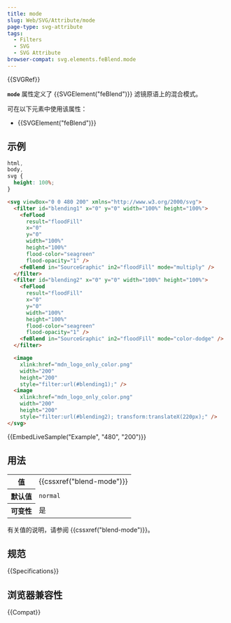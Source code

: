 ```yaml
---
title: mode
slug: Web/SVG/Attribute/mode
page-type: svg-attribute
tags:
  - Filters
  - SVG
  - SVG Attribute
browser-compat: svg.elements.feBlend.mode
---
```


{{SVGRef}}

**`mode`** 属性定义了 {{SVGElement("feBlend")}} 滤镜原语上的混合模式。

可在以下元素中使用该属性：

- {{SVGElement("feBlend")}}

## 示例

```css hidden
html,
body,
svg {
  height: 100%;
}
```

```html
<svg viewBox="0 0 480 200" xmlns="http://www.w3.org/2000/svg">
  <filter id="blending1" x="0" y="0" width="100%" height="100%">
    <feFlood
      result="floodFill"
      x="0"
      y="0"
      width="100%"
      height="100%"
      flood-color="seagreen"
      flood-opacity="1" />
    <feBlend in="SourceGraphic" in2="floodFill" mode="multiply" />
  </filter>
  <filter id="blending2" x="0" y="0" width="100%" height="100%">
    <feFlood
      result="floodFill"
      x="0"
      y="0"
      width="100%"
      height="100%"
      flood-color="seagreen"
      flood-opacity="1" />
    <feBlend in="SourceGraphic" in2="floodFill" mode="color-dodge" />
  </filter>

  <image
    xlink:href="mdn_logo_only_color.png"
    width="200"
    height="200"
    style="filter:url(#blending1);" />
  <image
    xlink:href="mdn_logo_only_color.png"
    width="200"
    height="200"
    style="filter:url(#blending2); transform:translateX(220px);" />
</svg>
```

{{EmbedLiveSample("Example", "480", "200")}}

## 用法

<table class="properties">
  <tbody>
    <tr>
      <th scope="row">值</th>
      <td>{{cssxref("blend-mode")}}</td>
    </tr>
    <tr>
      <th scope="row">默认值</th>
      <td><code>normal</code></td>
    </tr>
    <tr>
      <th scope="row">可变性</th>
      <td>是</td>
    </tr>
  </tbody>
</table>

有关值的说明，请参阅 {{cssxref("blend-mode")}}。

## 规范

{{Specifications}}

## 浏览器兼容性

{{Compat}}
